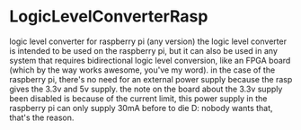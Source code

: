 # LogicLevelConverterRasp
logic level converter for raspberry pi (any version)
the logic level converter is intended to be used on the raspberry pi, but it can also be used in any system that requires bidirectional logic level conversion, like an FPGA board (which by the way works awesome, you've my word).
in the case of the raspberry pi, there's no need for an external power supply because the rasp gives the 3.3v and 5v supply. the note on the board about the 3.3v supply been disabled is because of the current limit, this power supply in the raspberry pi can only supply 30mA before to die D: nobody wants that, that's the reason.
